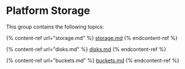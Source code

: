 # Platform Storage

This group contains the following topics:

{% content-ref url="storage.md" %}
[storage.md](storage.md)
{% endcontent-ref %}

{% content-ref url="disks.md" %}
[disks.md](disks.md)
{% endcontent-ref %}

{% content-ref url="buckets.md" %}
[buckets.md](buckets.md)
{% endcontent-ref %}
